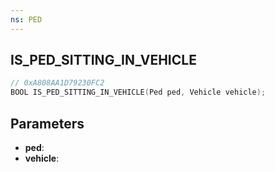 ```yaml
---
ns: PED
---
```

## IS_PED_SITTING_IN_VEHICLE

```c
// 0xA808AA1D79230FC2
BOOL IS_PED_SITTING_IN_VEHICLE(Ped ped, Vehicle vehicle);
```

## Parameters
* **ped**:
* **vehicle**:
